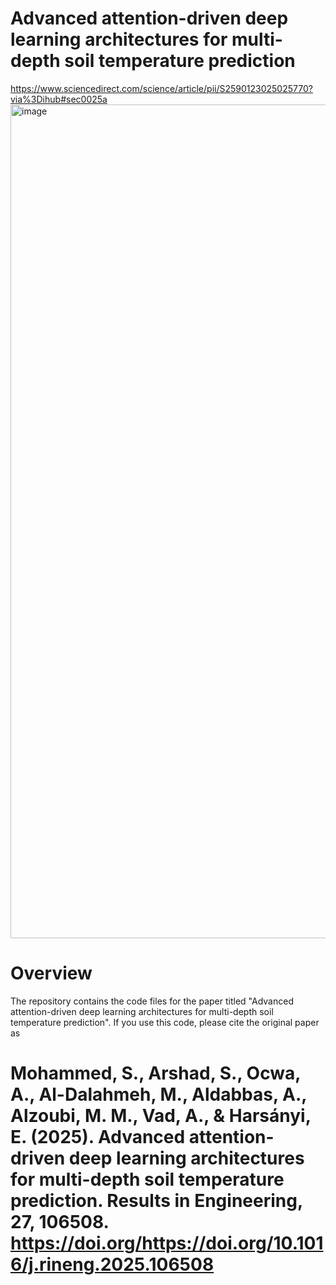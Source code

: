 # Advanced attention-driven deep learning architectures for multi-depth soil temperature prediction
https://www.sciencedirect.com/science/article/pii/S2590123025025770?via%3Dihub#sec0025a
<img width="1262" height="1334" alt="image" src="https://github.com/user-attachments/assets/8e62dddf-5f50-4b8c-8e51-d39522623c07" />
# Overview
The repository contains the code files for the paper titled "Advanced attention-driven deep learning architectures for multi-depth soil temperature prediction". 
If you use this code, please cite the original paper as
# Mohammed, S., Arshad, S., Ocwa, A., Al-Dalahmeh, M., Aldabbas, A., Alzoubi, M. M., Vad, A., & Harsányi, E. (2025). Advanced attention-driven deep learning architectures for multi-depth soil temperature prediction. Results in Engineering, 27, 106508. https://doi.org/https://doi.org/10.1016/j.rineng.2025.106508 
